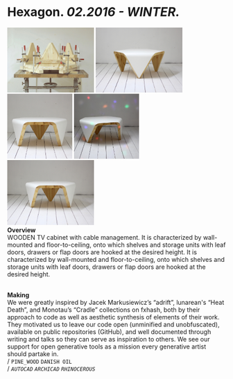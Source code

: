 
# Hexagon. _02.2016 - WINTER._  
<a href="https://ewwgene.github.io/projects/Hexagon/000.jpg"><img src="/projects/Hexagon/000.jpg" height="150"></a> <a href="https://ewwgene.github.io/projects/Hexagon/001.jpg"><img src="/projects/Hexagon/001.jpg" height="150"></a> <a href="https://ewwgene.github.io/projects/Hexagon/009.jpg"><img src="/projects/Hexagon/009.jpg" height="150"></a> <a href="https://ewwgene.github.io/projects/Hexagon/010.jpg"><img src="/projects/Hexagon/010.jpg" height="150"></a> <a href="https://ewwgene.github.io/projects/Hexagon/999.jpg"><img src="/projects/Hexagon/999.jpg" height="150"></a>   
**Overview**  
WOODEN TV cabinet with cable management. It is characterized by wall-mounted and floor-to-ceiling, onto which shelves and storage units with leaf doors, drawers or flap doors are hooked at the desired height. It is characterized by wall-mounted and floor-to-ceiling, onto which shelves and storage units with leaf doors, drawers or flap doors are hooked at the desired height.  
<br>
  
**Making**  
We were greatly inspired by Jacek Markusiewicz’s “adrift”, lunarean's “Heat Death”, and Monotau’s “Cradle” collections on fxhash, both by their approach to code as well as aesthetic synthesis of elements of their work. They motivated us to leave our code open (unminified and unobfuscated), available on public repositories (GitHub), and well documented through writing and talks so they can serve as inspiration to others. We see our support for open generative tools as a mission every generative artist should partake in.  
/
`PINE_WOOD` `DANISH OIL`   
/
_`AUTOCAD`_ _`ARCHICAD`_ _`RHINOCEROUS`_   
<br>

